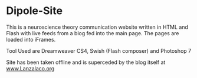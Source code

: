 # Dipole-Site

This is a neuroscience theory communication website written in HTML and Flash with live feeds from a blog fed into the main page. The pages are loaded into iFrames.  

Tool Used are Dreamweaver CS4, Swish (Flash composer) and Photoshop 7

Site has been taken offline and is superceded by the blog itself at www.Lanzalaco.org
